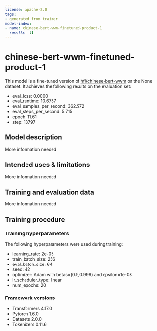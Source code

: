 ```yaml
---
license: apache-2.0
tags:
- generated_from_trainer
model-index:
- name: chinese-bert-wwm-finetuned-product-1
  results: []
---
```


<!-- This model card has been generated automatically according to the information the Trainer had access to. You
should probably proofread and complete it, then remove this comment. -->

# chinese-bert-wwm-finetuned-product-1

This model is a fine-tuned version of [hfl/chinese-bert-wwm](https://huggingface.co/hfl/chinese-bert-wwm) on the None dataset.
It achieves the following results on the evaluation set:
- eval_loss: 0.0000
- eval_runtime: 10.6737
- eval_samples_per_second: 362.572
- eval_steps_per_second: 5.715
- epoch: 11.61
- step: 18797

## Model description

More information needed

## Intended uses & limitations

More information needed

## Training and evaluation data

More information needed

## Training procedure

### Training hyperparameters

The following hyperparameters were used during training:
- learning_rate: 2e-05
- train_batch_size: 256
- eval_batch_size: 64
- seed: 42
- optimizer: Adam with betas=(0.9,0.999) and epsilon=1e-08
- lr_scheduler_type: linear
- num_epochs: 20

### Framework versions

- Transformers 4.17.0
- Pytorch 1.6.0
- Datasets 2.0.0
- Tokenizers 0.11.6
